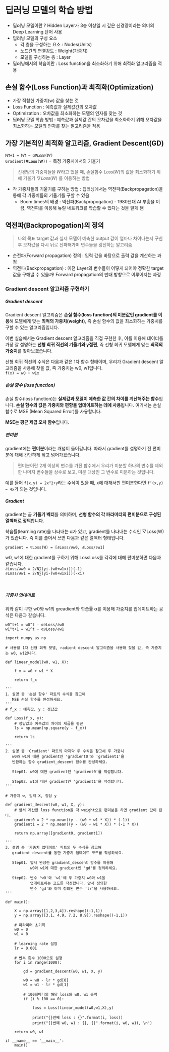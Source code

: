 # 딥러닝 모델의 학습 방법

- 딥러닝 모델이란 ? Hidden Layer가 3층 이상일 시 깊은 신경망이라는 의미의 Deep Learning 단어 사용
- 딥러닝 모델의 구성 요소   
    - 각 층을 구성하는 요소 : Nodes(Units) 
    - 노드간의 연결강도 : Weight(가중치)
    - 모델을 구성하는 층 : Layer
- 딥러닝에서의 학습이란 : Loss function을 최소화하기 위해 최적화 알고리즘을 적용

## 손실 함수(Loss Function)과 최적화(Optimization)
- 가장 적합한 가중치(w) 값을 찾는 것
- Loss Function : 예측값과 실제값간의 오차값
- Optimization : 오차값을 최소화하는 모델의 인자를 찾는 것
- 딥러닝 모델 학습 방법 : 예측값과 실제값 간의 오차값을 최소화하기 위해 오차값을 최소화하는 모델의 인자를 찾는 알고리즘을 적용

## 가장 기본적인 최적화 알고리즘, Gradient Descent(GD)

`𝑊𝑡+1 = 𝑊𝑡 − 𝛼∇𝐿𝑜𝑠𝑠(𝑊)`  
`Gradient(𝛁𝐋𝐨𝐬𝐬(𝐖))` = 특정 가중치에서의 기울기

> 신경망의 가중치들을 𝑊라고 했을 때, 손실함수 𝐿𝑜𝑠𝑠(𝑊)의 값을 최소화하기 위해 기울기 ∇𝐿𝑜𝑠𝑠(𝑊) 를 이용하는 방법

- 각 가중치들의 기울기를 구하는 방법 : 딥러닝에서는 역전파(Backpropagation)을 통해 각 가중치들의 기울기를 구할 수 있음
    - Boom times의 배경 : 역전파(Backpropogation) - 1980년대 AI 부흥을 이끔, 역전파를 이용해 뉴럴 네트워크를 학습할 수 있다는 것을 알게 됌

## 역전파(Backpropogation)의 정의

> 나의 목표 target 값과 실제 모델이 예측한 output 값이 얼마나 차이나는지 구한 후 오차값을 다시 뒤로 전파해가며 변수들을 갱신하는 알고리즘

- 순전파(Forward propagation) 정의 : 입력 값을 바탕으로 출력 값을 계산하는 과정
- 역전파(Backpropagation) : 이전 Layer의 변수들이 어떻게 되어야 정확한 target 값을 구해낼 수 있을까! Forward propagation의 반대 방향으로 이루어지는 과정

### Gradient descent 알고리즘 구현하기

##### Gradient descent

Gradient descent 알고리즘은 **손실 함수(loss function)의 미분값인 gradient를 이용**해 모델에게 맞는 **최적의 가중치(weight)**, 즉 손실 함수의 값을 최소화하는 가중치를 구할 수 있는 알고리즘입니다.

이번 실습에서는 Gradient descent 알고리즘을 직접 구현한 후, 이를 이용해 데이터를 가장 잘 설명하는 **선형 회귀 직선의 기울기와 y절편**, 즉 선형 회귀 모델에게 맞는 **최적의 가중치**를 찾아보겠습니다.

선형 회귀 직선의 수식은 다음과 같은 1차 함수 형태이며, 우리가 Gradient descent 알고리즘을 사용해 찾을 값, 즉 가중치는 w0, w1입니다.  
`f(x) = w0 + w1x`

##### 손실 함수 (loss function)
손실 함수(loss function)는 **실제값과 모델이 예측한 값 간의 차이를 계산해주는 함수**입니다. **손실 함수의 값은 가중치와 편향을 업데이트하는 데에 사용**됩니다. 여기서는 손실 함수로 MSE (Mean Squared Error)를 사용합니다.

**MSE는 평균 제곱 오차 함수**입니다.

##### 편미분

gradient에는 **편미분**이라는 개념이 들어갑니다. 따라서 gradient를 설명하기 전 편미분에 대해 간단하게 짚고 넘어가겠습니다. 

> 편미분이란 2개 이상의 변수를 가진 함수에서 우리가 미분할 하나의 변수를 제외한 나머지 변수들을 상수로 보고, 미분 대상인 그 변수로 미분하는 것입니다.

예를 들어 `f(x,y) = 2x^2+y`라는 수식이 있을 때, x에 대해서만 편미분한다면 `f‘(x,y) = 4x`가 되는 것입니다.

##### Gradient

gradient는 곧 **기울기 벡터**를 의미하며, **선형 함수의 각 파라미터의 편미분으로 구성된 열벡터로 정의**합니다.

학습률(learning rate)을 나타내는 α가 있고, gradient를 나타내는 수식인 ▽Loss(W)가 있습니다. 즉 이를 풀어서 쓰면 다음과 같은 열벡터 형태입니다.

`gradient = ▽Loss(W) = [∂Loss/∂w0, ∂Loss/∂w1]`

w0, w1에 대한 gradient를 구하기 위해 LossLoss를 각각에 대해 편미분하면 다음과 같습니다.  
`∂Loss/∂w0 = 2/N∑(yi-(w0+w1xi))(-1)`  
`∂Loss/∂w1 = 2/N∑(yi-(w0+w1xi))(-xi)`  

​	
 
##### 가중치 업데이트
위와 같이 구한 w0와 w1의 greadient와 학습률 α를 이용해 가중치를 업데이트하는 공식은 다음과 같습니다.

`w0^t+1 = w0^t - α∂Loss/∂w0`  
`w1^t+1 = w1^t - α∂Loss/∂w1`  

```
import numpy as np

# 사용할 1차 선형 회귀 모델, radient descent 알고리즘을 사용해 찾을 값, 즉 가중치는 w0, w1입니다.

def linear_model(w0, w1, X):
    
    f_x = w0 + w1 * X
    
    return f_x
    
'''
1. 설명 중 '손실 함수' 파트의 수식을 참고해
   MSE 손실 함수를 완성하세요. 
'''
# f_x : 예측값, y : 정답값

def Loss(f_x, y):
    # 정답값과 예측값의 차이의 제곱을 평균
    ls = np.mean(np.square(y - f_x))
    
    return ls

'''
2. 설명 중 'Gradient' 파트의 마지막 두 수식을 참고해 두 가중치
   w0와 w1에 대한 gradient인 'gradient0'와 'gradient1'을
   반환하는 함수 gradient_descent 함수를 완성하세요.
   
   Step01. w0에 대한 gradient인 'gradient0'를 작성합니다.
   
   Step02. w1에 대한 gradient인 'gradient1'을 작성합니다.
'''

# 가중치 w, 입력 X, 정답 y

def gradient_descent(w0, w1, X, y):
    # 앞서 계산한 loss function을 각 weight으로 편미분을 하면 gradient 값이 된다.
    gradient0 = 2 * np.mean((y - (w0 + w1 * X)) * (-1))
    gradient1 = 2 * np.mean((y - (w0 + w1 * X)) * (-1 * X))
    
    return np.array([gradient0, gradient1])

'''
3. 설명 중 '가중치 업데이트' 파트의 두 수식을 참고해 
   gradient descent를 통한 가중치 업데이트 코드를 작성하세요.
   
   Step01. 앞서 완성한 gradient_descent 함수를 이용해
           w0와 w1에 대한 gradient인 'gd'를 정의하세요.
           
   Step02. 변수 'w0'와 'w1'에 두 가중치 w0와 w1을 
           업데이트하는 코드를 작성합니다. 앞서 정의한
           변수 'gd'와 이미 정의된 변수 'lr'을 사용하세요.
'''

def main():
    
    X = np.array([1,2,3,4]).reshape((-1,1))
    y = np.array([3.1, 4.9, 7.2, 8.9]).reshape((-1,1))
    
    # 파라미터 초기화
    w0 = 0
    w1 = 0
    
    # learning rate 설정
    lr = 0.001
    
    # 반복 횟수 1000으로 설정
    for i in range(1000):
    
        gd = gradient_descent(w0, w1, X, y)
        
        w0 = w0 - lr * gd[0]
        w1 = w1 - lr * gd[1]
        
        # 100회마다의 해당 loss와 w0, w1 출력
        if (i % 100 == 0):
        
            loss = Loss(linear_model(w0,w1,X),y)
        
            print("{}번째 loss : {}".format(i, loss))
            print("{}번째 w0, w1 : {}, {}".format(i, w0, w1),'\n')

    return w0, w1

if __name__ == '__main__':
    main()
```

